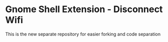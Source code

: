 # Gnome Shell Extension - Disconnect Wifi
This is the new separate repository for easier forking and code separation
